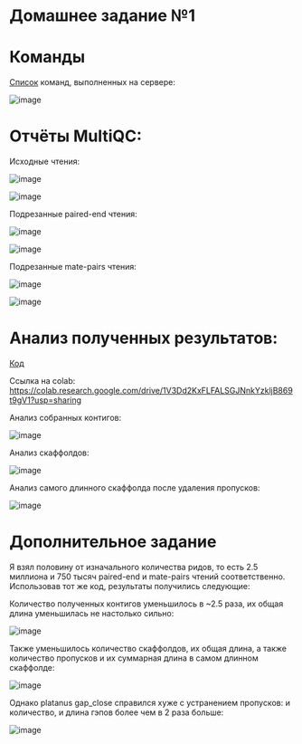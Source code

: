 # Домашнее задание №1

# Команды

[Список](src/server_commands.sh) команд, выполненных на сервере:

![image](https://user-images.githubusercontent.com/86663451/139123423-a3deb4ca-05da-49fd-a1e8-c6b97f101505.png)

# Отчёты MultiQC:

Исходные чтения:

![image](https://user-images.githubusercontent.com/86663451/138980926-76fde27e-1fc8-4b43-a8bc-c08b4b43f71b.png)

![image](https://user-images.githubusercontent.com/86663451/138980942-6e1ea5b0-34b7-4904-bda8-dbb83f755e63.png)

Подрезанные paired-end чтения:

![image](https://user-images.githubusercontent.com/86663451/138981992-73bd41ad-cbf9-4e5d-b601-f239694a048d.png)

![image](https://user-images.githubusercontent.com/86663451/138981998-806ebef8-1e6d-4703-b4aa-8980584a1681.png)

Подрезанные mate-pairs чтения:

![image](https://user-images.githubusercontent.com/86663451/138982223-e5459054-6bb9-4d71-b36c-fc37e9160cc7.png)

![image](https://user-images.githubusercontent.com/86663451/138982246-6542b8bc-feab-4545-a011-76c090bd8269.png)

# Анализ полученных результатов:

[Код](src/Hometask1_bioinformatics.ipynb)

Ссылка на colab: https://colab.research.google.com/drive/1V3Dd2KxFLFALSGJNnkYzkljB869t9gV1?usp=sharing

Анализ собранных контигов:

![image](https://user-images.githubusercontent.com/86663451/138983275-5f5d09fe-961c-458d-97ec-cb458c633a4d.png)

Анализ скаффолдов:

![image](https://user-images.githubusercontent.com/86663451/138983290-6357a519-e728-4aac-b20e-076ba89b205d.png)

Анализ самого длинного скаффолда после удаления пропусков:

![image](https://user-images.githubusercontent.com/86663451/138983982-54a4c3b3-d169-41c3-8bb6-01af28428685.png)

# Дополнительное задание

Я взял половину от изначального количества ридов, то есть 2.5 миллиона и 750 тысяч paired-end и mate-pairs чтений соответственно. Использовав тот же код, результаты получились следующие:

Количество полученных контигов уменьшилось в ~2.5 раза, их общая длина уменьшилась не настолько сильно:

![image](https://user-images.githubusercontent.com/86663451/139126774-f4bec919-449c-433a-8c59-a63efe885ae2.png)

Также уменьшилось количество скаффолдов, их общая длина, а также количество пропусков и их суммарная длина в самом длинном скаффолде:

![image](https://user-images.githubusercontent.com/86663451/139127085-ac51edd4-a78f-450f-89cf-856aa06be02c.png)

Однако platanus gap_close справился хуже с устранением пропусков: и количество, и длина гэпов более чем в 2 раза больше:

![image](https://user-images.githubusercontent.com/86663451/139127251-f89c6691-d375-480c-8fe9-ff12adfe5a06.png)
